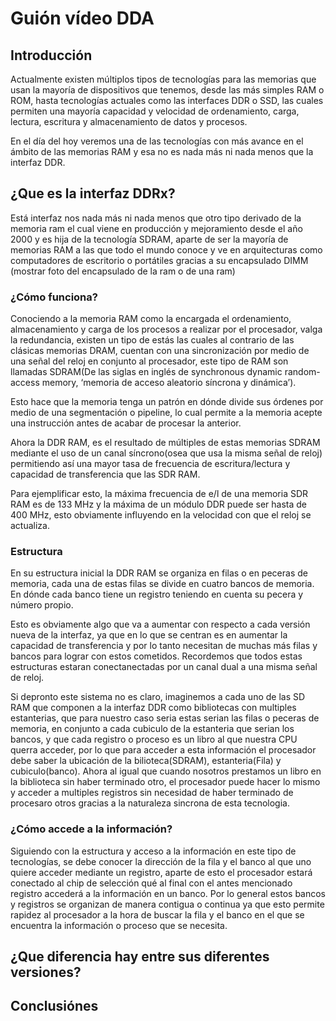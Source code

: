 # Guión vídeo DDA
##  Introducción
Actualmente existen múltiplos tipos de tecnologías para las memorias que usan la mayoría de dispositivos que tenemos, desde las más simples RAM o ROM, hasta tecnologías actuales como las interfaces DDR o SSD, las cuales permiten una mayoría capacidad y velocidad de ordenamiento, carga, lectura, escritura y almacenamiento de datos y procesos.

En el día del hoy veremos una de las tecnologías con más avance en el ámbito de las memorias RAM y esa no es nada más ni nada menos que la interfaz DDR.

## ¿Que es la interfaz DDRx?
Está interfaz nos nada más ni nada menos que otro tipo derivado de la memoria ram el cual viene en producción y mejoramiento desde el año 2000 y es hija de la tecnología SDRAM, aparte de ser la mayoría de memorias RAM a las que todo el mundo conoce y ve en arquitecturas como computadores de escritorio o portátiles gracias a su encapsulado DIMM (mostrar foto del encapsulado de la ram o de una ram)
### ¿Cómo funciona?
Conociendo a la memoria RAM como la encargada el ordenamiento, almacenamiento y carga de los procesos a realizar por el procesador, valga la redundancia, existen un tipo de estás las cuales al contrario de las clásicas memorias DRAM, cuentan con una sincronización por medio de una señal del reloj en conjunto al procesador, este tipo de RAM son llamadas SDRAM(De las siglas en inglés  de synchronous dynamic random-access memory, ‘memoria de acceso aleatorio síncrona y dinámica’).

Esto hace que la memoria tenga un patrón en dónde divide sus órdenes por medio de una segmentación o pipeline, lo cual permite a la memoria acepte una instrucción antes de acabar de procesar la anterior.

Ahora la DDR RAM, es el resultado de múltiples de estas memorias SDRAM mediante el uso de un canal síncrono(osea que usa la misma señal de reloj) permitiendo así una mayor tasa de frecuencia de escritura/lectura y capacidad de transferencia que las SDR RAM.

Para ejemplificar esto, la máxima frecuencia de e/l de una memoria SDR RAM es de 133 MHz y la máxima de un módulo DDR puede ser hasta de 400 MHz, esto obviamente influyendo en la velocidad con que el reloj se actualiza.

### Estructura 
En su estructura inicial la DDR RAM se organiza en filas o en peceras de memoria, cada una de estas filas se divide en cuatro bancos de memoria. En dónde cada banco tiene un registro teniendo en cuenta su pecera y número propio.

Esto es obviamente algo que va a aumentar con respecto a cada versión nueva de la interfaz, ya que en lo que se centran es en aumentar la capacidad de transferencia y por lo tanto necesitan de muchas más filas y bancos para lograr con estos cometidos. Recordemos que todos estas estructuras estaran conectanectadas por un canal dual a una misma señal de reloj.

Si depronto este sistema no es claro, imaginemos a cada uno de las  SD RAM que componen a la interfaz DDR como bibliotecas con multiples estanterias, que para nuestro caso seria estas serian las filas o peceras de memoria, en conjunto a cada cubiculo de la estanteria que serian los bancos, y que cada registro o proceso es un libro al que nuestra CPU querra acceder, por lo que para acceder a esta información el procesador debe saber la ubicación de la bilioteca(SDRAM), estanteria(Fila) y cubiculo(banco). Ahora al igual que cuando nosotros prestamos un libro en la biblioteca sin haber terminado otro, el procesador puede hacer lo mismo y acceder a multiples registros sin necesidad de haber terminado de procesaro otros gracias a la naturaleza sincrona de esta tecnologia.

### ¿Cómo accede a la información?
Siguiendo con la estructura y acceso a la información en este tipo de tecnologías, se debe conocer la dirección de la fila y el banco al que uno quiere acceder mediante un registro, aparte de esto el procesador estará conectado al chip de selección qué al final con el antes mencionado registro accederá a la información en un banco. Por lo general estos bancos y registros se organizan de manera contigua o continua  ya que esto permite rapidez al procesador a la hora de buscar la fila y el banco en el que se encuentra la información o proceso que se necesita.

## ¿Que diferencia hay entre sus diferentes versiones?



## Conclusiónes
